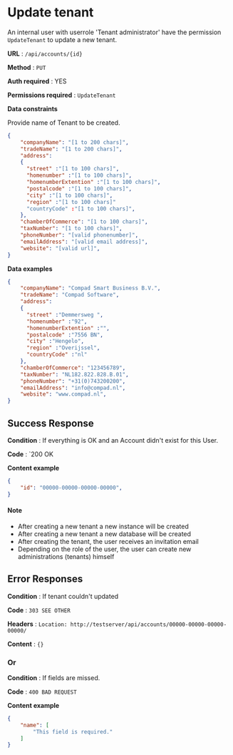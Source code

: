 # Update tenant

An internal user with userrole 'Tenant administrator' have the permission `UpdateTenant` to update a new tenant.


**URL** : `/api/accounts/{id}`

**Method** : `PUT`

**Auth required** : YES

**Permissions required** : `UpdateTenant`

**Data constraints**

Provide name of Tenant to be created.


```json
{
    "companyName": "[1 to 200 chars]",
    "tradeName": "[1 to 200 chars]",
    "address": 
    {
      "street" :"[1 to 100 chars]",
      "homenumber" :"[1 to 100 chars]",
      "homenumberExtention" :"[1 to 100 chars]",
      "postalcode" :"[1 to 100 chars]",
      "city" :"[1 to 100 chars]",
      "region" :"[1 to 100 chars]"
      "countryCode" :"[1 to 100 chars]",
    },
    "chamberOfCommerce": "[1 to 100 chars]",
    "taxNumber": "[1 to 100 chars]",
    "phoneNumber": "[valid phonenumber]",
    "emailAddress": "[valid email address]",
    "website": "[valid url]",
}
```


**Data examples**


```json
{
    "companyName": "Compad Smart Business B.V.",
    "tradeName": "Compad Software",
    "address": 
    {
      "street" :"Demmersweg ",
      "homenumber" :"92",
      "homenumberExtention" :"",
      "postalcode" :"7556 BN",
      "city" :"Hengelo",
      "region" :"Overijssel",
      "countryCode" :"nl"
    },
    "chamberOfCommerce": "123456789",
    "taxNumber": "NL182.822.828.B.01",
    "phoneNumber": "+31(0)743200200",
    "emailAddress": "info@compad.nl",
    "website": "www.compad.nl",
}
```

## Success Response

**Condition** : If everything is OK and an Account didn't exist for this User.

**Code** : `200 OK

**Content example**

```json
{
    "id": "00000-00000-00000-00000",
}
```

#### Note

* After creating a new tenant a new instance will be created
* After creating a new tenant a new database will be created
* After creating the tenant, the user receives an invitation email
* Depending on the role of the user, the user can create new administrations (tenants) himself



## Error Responses

**Condition** : If tenant couldn't updated

**Code** : `303 SEE OTHER`

**Headers** : `Location: http://testserver/api/accounts/00000-00000-00000-00000/`

**Content** : `{}`

### Or

**Condition** : If fields are missed.

**Code** : `400 BAD REQUEST`

**Content example**

```json
{
    "name": [
        "This field is required."
    ]
}
```
